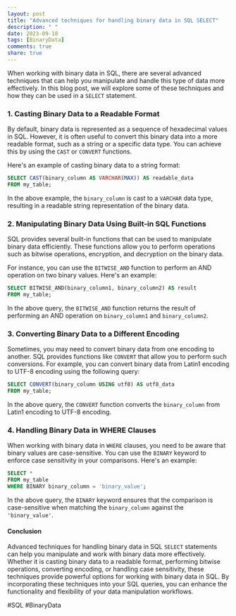 ```yaml
---
layout: post
title: "Advanced techniques for handling binary data in SQL SELECT"
description: " "
date: 2023-09-18
tags: [BinaryData]
comments: true
share: true
---
```


When working with binary data in SQL, there are several advanced techniques that can help you manipulate and handle this type of data more effectively. In this blog post, we will explore some of these techniques and how they can be used in a `SELECT` statement.

### 1. Casting Binary Data to a Readable Format

By default, binary data is represented as a sequence of hexadecimal values in SQL. However, it is often useful to convert this binary data into a more readable format, such as a string or a specific data type. You can achieve this by using the `CAST` or `CONVERT` functions.

Here's an example of casting binary data to a string format:

```sql
SELECT CAST(binary_column AS VARCHAR(MAX)) AS readable_data
FROM my_table;
```

In the above example, the `binary_column` is cast to a `VARCHAR` data type, resulting in a readable string representation of the binary data.

### 2. Manipulating Binary Data Using Built-in SQL Functions

SQL provides several built-in functions that can be used to manipulate binary data efficiently. These functions allow you to perform operations such as bitwise operations, encryption, and decryption on the binary data.

For instance, you can use the `BITWISE_AND` function to perform an AND operation on two binary values. Here's an example:

```sql
SELECT BITWISE_AND(binary_column1, binary_column2) AS result
FROM my_table;
```

In the above query, the `BITWISE_AND` function returns the result of performing an AND operation on `binary_column1` and `binary_column2`.

### 3. Converting Binary Data to a Different Encoding

Sometimes, you may need to convert binary data from one encoding to another. SQL provides functions like `CONVERT` that allow you to perform such conversions. For example, you can convert binary data from Latin1 encoding to UTF-8 encoding using the following query:

```sql
SELECT CONVERT(binary_column USING utf8) AS utf8_data
FROM my_table;
```

In the above query, the `CONVERT` function converts the `binary_column` from Latin1 encoding to UTF-8 encoding.

### 4. Handling Binary Data in WHERE Clauses

When working with binary data in `WHERE` clauses, you need to be aware that binary values are case-sensitive. You can use the `BINARY` keyword to enforce case sensitivity in your comparisons. Here's an example:

```sql
SELECT *
FROM my_table
WHERE BINARY binary_column = 'binary_value';
```

In the above query, the `BINARY` keyword ensures that the comparison is case-sensitive when matching the `binary_column` against the `'binary_value'`.

#### Conclusion

Advanced techniques for handling binary data in SQL `SELECT` statements can help you manipulate and work with binary data more effectively. Whether it is casting binary data to a readable format, performing bitwise operations, converting encoding, or handling case sensitivity, these techniques provide powerful options for working with binary data in SQL. By incorporating these techniques into your SQL queries, you can enhance the functionality and flexibility of your data manipulation workflows.

#SQL #BinaryData